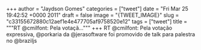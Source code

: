 
+++
author = "Jaydson Gomes"
categories = ["tweet"]
date = "Fri Mar 25 19:42:52 +0000 2011"
draft = false
image = "{TWEET_IMAGE}"
slug = "c33155672880c12aef1e4e477705af9758520e12"
tags = ["tweet"]
title = """RT @cmilfont: Pela votaçã..."""
+++
RT @cmilfont: Pela votação expressiva, @porkaria da @jerasoftware foi promovido de talk para palestra no @braziljs
